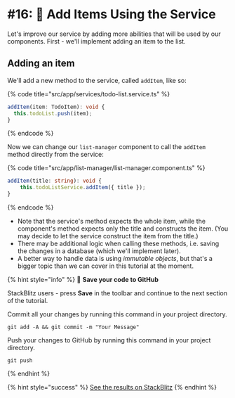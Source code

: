 # \#16: 🎁 Add Items Using the Service

Let's improve our service by adding more abilities that will be used by our components. First - we'll implement adding an item to the list.

## Adding an item

We'll add a new method to the service, called `addItem`, like so:

{% code title="src/app/services/todo-list.service.ts" %}
```typescript
addItem(item: TodoItem): void { 
  this.todoList.push(item);
}
```
{% endcode %}

Now we can change our `list-manager` component to call the `addItem` method directly from the service:

{% code title="src/app/list-manager/list-manager.component.ts" %}
```typescript
addItem(title: string): void {
    this.todoListService.addItem({ title });
}
```
{% endcode %}

* Note that the service's method expects the whole item, while the component's method expects only the title and constructs the item. \(You may decide to let the service construct the item from the title.\)
* There may be additional logic when calling these methods, i.e. saving the changes in a database \(which we'll implement later\).
* A better way to handle data is using _immutable objects_, but that's a bigger topic than we can cover in this tutorial at the moment.

{% hint style="info" %}
💾 **Save your code to GitHub**

StackBlitz users - press **Save** in the toolbar and continue to the next section of the tutorial.

Commit all your changes by running this command in your project directory.
```text
git add -A && git commit -m "Your Message"
```

Push your changes to GitHub by running this command in your project directory.
```text
git push
```
{% endhint %}

{% hint style="success" %}
[See the results on StackBlitz](https://stackblitz.com/github/ng-girls/todo-list-tutorial/tree/master/examples/0_16-add-items-using-the-service)
{% endhint %}

